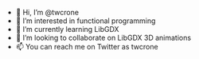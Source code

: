 - 👋 Hi, I’m @twcrone
- 👀 I’m interested in functional programming
- 🌱 I’m currently learning LibGDX
- 💞️ I’m looking to collaborate on LibGDX 3D animations
- 📫 You can reach me on Twitter as twcrone
